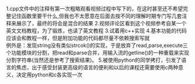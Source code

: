 1.cpp文件中的注释有第一次粗略观看视频过程中写下的，在这时甚至还不希望完整记住函数里要干什么,但我也不太愿意在后面去按不同的理解时期专门写几套注释来展示了，最终的将会是混合的结果
2.视频评论区看到这个视频参考自某一个英文文档教程，为了锻炼，也读了英文教程
3.试着用c++实现
4.基本功能的代码应该会和教程一样，但是附加功能的代码都尽量不依赖搜索写就      
  例外是：发现string没有类似strcok()的实现，于是放弃了read,parse,execute三个功能模块的分割，把read和parse合并，用输入流的getline()的一种重载来实现分割字符串(当然还是参考了搜索结果)。
5.被使用python的同学拷打，引发了语言的焦虑，出于感受封装更高级的语言的便利和以后的课程还需要使用c两种意义，决定用python和c各实现一次